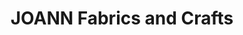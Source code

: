 ---
title: "JOANN Fabrics and Crafts"
url: /orangetree-marketplace/joann-fabrics-and-crafts/
shop: Basteln
---